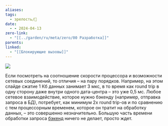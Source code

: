 ```yaml
---
aliases: 
tags:
  - зрелость/🌱
date:
  - - 2024-04-13
zero-link:
  - "[[../garden/ru/meta/zero/00 Разработка]]"
parents: 
linked:
  - "[[Блокирующие вызовы]]"
---
```

![](Pasted%20image%2020240413205842.png)

Если посмотреть на соотношение скорости процессора и возможности сетевых соединений, то отличия – на пару порядков. Например, на этом слайде сжатие 1 Кб данных занимает 3 мкс, в то время как round trip в одну сторону даже внутри одного дата-центра – это уже 0,5 мс. Любое сетевое взаимодействие, которое нужно бэкенду (например, отправка запроса в БД), потребует, как минимум 2х round trip-ов и по сравнению с тем процессорным временем, которое он тратит на обработку данных, – это совершенно незначительно. Большую часть времени обработки запроса [бэкенд](Бэкенд.md) ничего не делает, просто ждет.